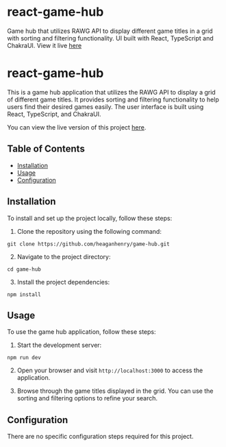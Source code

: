# react-game-hub 
Game hub that utilizes RAWG API to display different game titles in a grid with sorting and filtering functionality. UI built with React, TypeScript and ChakraUI. View it live [here](https://react-game-hub-gamma.vercel.app/) 

# react-game-hub 

This is a game hub application that utilizes the RAWG API to display a grid of different game titles. It provides sorting and filtering functionality to help users find their desired games easily. The user interface is built using React, TypeScript, and ChakraUI.

You can view the live version of this project [here](https://react-game-hub-gamma.vercel.app/).

## Table of Contents
- [Installation](#installation)
- [Usage](#usage)
- [Configuration](#configuration)


## Installation
To install and set up the project locally, follow these steps:

1. Clone the repository using the following command:
```
git clone https://github.com/heaganhenry/game-hub.git
```

2. Navigate to the project directory:
```
cd game-hub
```

3. Install the project dependencies:
```
npm install
```


## Usage
To use the game hub application, follow these steps:

1. Start the development server:
```
npm run dev
```

2. Open your browser and visit `http://localhost:3000` to access the application.

3. Browse through the game titles displayed in the grid. You can use the sorting and filtering options to refine your search.


## Configuration
There are no specific configuration steps required for this project.
